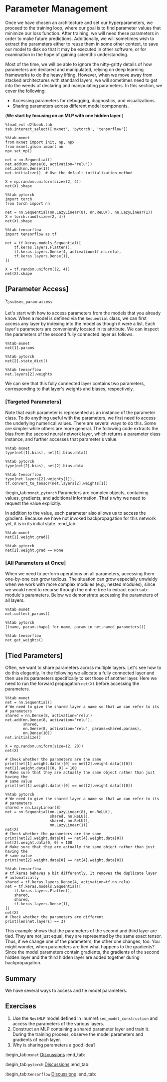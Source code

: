 # Parameter Management

Once we have chosen an architecture
and set our hyperparameters,
we proceed to the training loop,
where our goal is to find parameter values
that minimize our loss function.
After training, we will need these parameters
in order to make future predictions.
Additionally, we will sometimes wish
to extract the parameters
either to reuse them in some other context,
to save our model to disk so that
it may be executed in other software,
or for examination in the hope of
gaining scientific understanding.

Most of the time, we will be able
to ignore the nitty-gritty details
of how parameters are declared
and manipulated, relying on deep learning frameworks
to do the heavy lifting.
However, when we move away from
stacked architectures with standard layers,
we will sometimes need to get into the weeds
of declaring and manipulating parameters.
In this section, we cover the following:

* Accessing parameters for debugging, diagnostics, and visualizations.
* Sharing parameters across different model components.

(**We start by focusing on an MLP with one hidden layer.**)

```{.python .input}
%load_ext d2lbook.tab
tab.interact_select(['mxnet', 'pytorch', 'tensorflow'])
```

```{.python .input}
%%tab mxnet
from mxnet import init, np, npx
from mxnet.gluon import nn
npx.set_np()

net = nn.Sequential()
net.add(nn.Dense(8, activation='relu'))
net.add(nn.Dense(1))
net.initialize()  # Use the default initialization method

X = np.random.uniform(size=(2, 4))
net(X).shape
```

```{.python .input}
%%tab pytorch
import torch
from torch import nn

net = nn.Sequential(nn.LazyLinear(8), nn.ReLU(), nn.LazyLinear(1))
X = torch.rand(size=(2, 4))
net(X).shape
```

```{.python .input}
%%tab tensorflow
import tensorflow as tf

net = tf.keras.models.Sequential([
    tf.keras.layers.Flatten(),
    tf.keras.layers.Dense(4, activation=tf.nn.relu),
    tf.keras.layers.Dense(1),
])

X = tf.random.uniform((2, 4))
net(X).shape
```

## [**Parameter Access**]
:label:`subsec_param-access`

Let's start with how to access parameters
from the models that you already know.
When a model is defined via the `Sequential` class,
we can first access any layer by indexing
into the model as though it were a list.
Each layer's parameters are conveniently
located in its attribute.
We can inspect the parameters of the second fully connected layer as follows.

```{.python .input}
%%tab mxnet
net[1].params
```

```{.python .input}
%%tab pytorch
net[2].state_dict()
```

```{.python .input}
%%tab tensorflow
net.layers[2].weights
```

We can see that this fully connected layer
contains two parameters,
corresponding to that layer's
weights and biases, respectively.


### [**Targeted Parameters**]

Note that each parameter is represented
as an instance of the parameter class.
To do anything useful with the parameters,
we first need to access the underlying numerical values.
There are several ways to do this.
Some are simpler while others are more general.
The following code extracts the bias
from the second neural network layer, which returns a parameter class instance, and
further accesses that parameter's value.

```{.python .input}
%%tab mxnet
type(net[1].bias), net[1].bias.data()
```

```{.python .input}
%%tab pytorch
type(net[2].bias), net[2].bias.data
```

```{.python .input}
%%tab tensorflow
type(net.layers[2].weights[1]), tf.convert_to_tensor(net.layers[2].weights[1])
```

:begin_tab:`mxnet,pytorch`
Parameters are complex objects,
containing values, gradients,
and additional information.
That's why we need to request the value explicitly.

In addition to the value, each parameter also allows us to access the gradient. Because we have not invoked backpropagation for this network yet, it is in its initial state.
:end_tab:

```{.python .input}
%%tab mxnet
net[1].weight.grad()
```

```{.python .input}
%%tab pytorch
net[2].weight.grad == None
```

### [**All Parameters at Once**]

When we need to perform operations on all parameters,
accessing them one-by-one can grow tedious.
The situation can grow especially unwieldy
when we work with more complex modules (e.g., nested modules),
since we would need to recurse
through the entire tree to extract
each sub-module's parameters. Below we demonstrate accessing the parameters of all layers.

```{.python .input}
%%tab mxnet
net.collect_params()
```

```{.python .input}
%%tab pytorch
[(name, param.shape) for name, param in net.named_parameters()]
```

```{.python .input}
%%tab tensorflow
net.get_weights()
```

## [**Tied Parameters**]

Often, we want to share parameters across multiple layers.
Let's see how to do this elegantly.
In the following we allocate a fully connected layer
and then use its parameters specifically
to set those of another layer.
Here we need to run the forward propagation
`net(X)` before accessing the parameters.

```{.python .input}
%%tab mxnet
net = nn.Sequential()
# We need to give the shared layer a name so that we can refer to its
# parameters
shared = nn.Dense(8, activation='relu')
net.add(nn.Dense(8, activation='relu'),
        shared,
        nn.Dense(8, activation='relu', params=shared.params),
        nn.Dense(10))
net.initialize()

X = np.random.uniform(size=(2, 20))
net(X)

# Check whether the parameters are the same
print(net[1].weight.data()[0] == net[2].weight.data()[0])
net[1].weight.data()[0, 0] = 100
# Make sure that they are actually the same object rather than just having the
# same value
print(net[1].weight.data()[0] == net[2].weight.data()[0])
```

```{.python .input}
%%tab pytorch
# We need to give the shared layer a name so that we can refer to its
# parameters
shared = nn.LazyLinear(8)
net = nn.Sequential(nn.LazyLinear(8), nn.ReLU(),
                    shared, nn.ReLU(),
                    shared, nn.ReLU(),
                    nn.LazyLinear(1))
net(X)
# Check whether the parameters are the same
print(net[2].weight.data[0] == net[4].weight.data[0])
net[2].weight.data[0, 0] = 100
# Make sure that they are actually the same object rather than just having the
# same value
print(net[2].weight.data[0] == net[4].weight.data[0])
```

```{.python .input}
%%tab tensorflow
# tf.keras behaves a bit differently. It removes the duplicate layer
# automatically
shared = tf.keras.layers.Dense(4, activation=tf.nn.relu)
net = tf.keras.models.Sequential([
    tf.keras.layers.Flatten(),
    shared,
    shared,
    tf.keras.layers.Dense(1),
])
net(X)
# Check whether the parameters are different
print(len(net.layers) == 3)
```

This example shows that the parameters
of the second and third layer are tied.
They are not just equal, they are
represented by the same exact tensor.
Thus, if we change one of the parameters,
the other one changes, too.
You might wonder,
when parameters are tied
what happens to the gradients?
Since the model parameters contain gradients,
the gradients of the second hidden layer
and the third hidden layer are added together
during backpropagation.

## Summary

We have several ways to access and tie model parameters.


## Exercises

1. Use the `NestMLP` model defined in :numref:`sec_model_construction` and access the parameters of the various layers.
1. Construct an MLP containing a shared parameter layer and train it. During the training process, observe the model parameters and gradients of each layer.
1. Why is sharing parameters a good idea?

:begin_tab:`mxnet`
[Discussions](https://discuss.d2l.ai/t/56)
:end_tab:

:begin_tab:`pytorch`
[Discussions](https://discuss.d2l.ai/t/57)
:end_tab:

:begin_tab:`tensorflow`
[Discussions](https://discuss.d2l.ai/t/269)
:end_tab:
